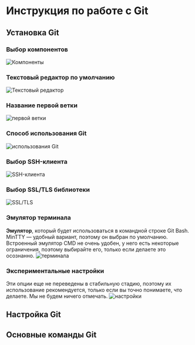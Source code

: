 # Инструкция по работе с Git

## Установка Git


### Выбор компонентов

![Компоненты](images/Setup1.png)


### Текстовый редактор по умолчанию

![Текстовый редактор](images/Setup2.png)


### Название первой ветки
![первой ветки](images/Setup3.png)



### Способ использования Git
![использования Git](images/Setup4.png)

### Выбор SSH-клиента
![SSH-клиента](images/Setup5.png)

### Выбор SSL/TLS библиотеки
![SSL/TLS](images/Setup6.png)


### Эмулятор терминала
**Эмулятор**, который будет использоваться в командной строке Git Bash. MinTTY — удобный вариант, поэтому он выбран по умолчанию. Встроенный эмулятор CMD не очень удобен, у него есть некоторые ограничения, поэтому выбирайте его, только если делаете это осознанно.
![терминала](images/Setup8.png)


### Экспериментальные настройки
Эти опции еще не переведены в стабильную стадию, поэтому их использование рекомендуется, только если вы точно понимаете, что делаете. Мы не будем ничего отмечать.
![настройки](images/Setup9.png)




## Настройка Git


## Основные команды Git

